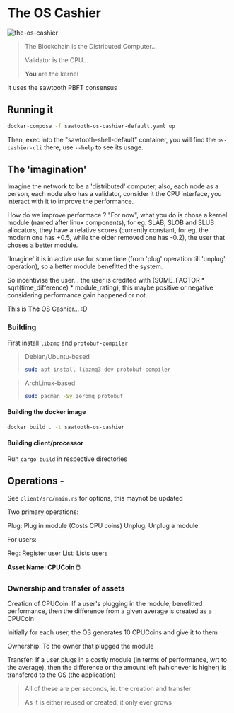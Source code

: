 # The OS Cashier

![the-os-cashier](https://socialify.git.ci/adi-g15/the-os-cashier/image?description=1&language=1&name=1&owner=1&pattern=Circuit%20Board&theme=Dark)

> The Blockchain is the Distributed Computer...
> 
> Validator is the CPU...
> 
> **You** are the kernel

It uses the sawtooth PBFT consensus

## Running it

```sh
docker-compose -f sawtooth-os-cashier-default.yaml up
```

Then, exec into the "sawtooth-shell-default" container, you will find the `os-cashier-cli` there, use `--help` to see its usage.

## The 'imagination'

Imagine the network to be a 'distributed' computer, also, each node as a person, each node also has a validator, consider it the CPU interface, you interact with it to improve the performance.

How do we improve performace ? "For now", what you do is chose a kernel module (named after linux components), for eg. SLAB, SLOB and SLUB allocators, they have a relative scores (currently constant, for eg. the modern one has +0.5, while the older removed one has -0.2), the user that choses a better module.

'Imagine' it is in active use for some time (from 'plug' operation till 'unplug' operation), so a better module benefitted the system.

So incentivise the user... the user is credited with (SOME_FACTOR * sqrt(time_difference) * module_rating), this maybe positive or negative considering performance gain happened or not.

This is **The** OS Cashier... :D

### Building

First install `libzmq` and `protobuf-compiler`

> Debian/Ubuntu-based
>
> ```sh
> sudo apt install libzmq3-dev protobuf-compiler
> ```

> ArchLinux-based
>
> ```sh
> sudo pacman -Sy zeromq protobuf
>

#### Building the docker image

```sh
docker build . -t sawtooth-os-cashier
```

#### Building client/processor

Run `cargo build` in respective directories

## Operations -

See `client/src/main.rs` for options, this maynot be updated

Two primary operations:

Plug: Plug in module (Costs CPU coins)
Unplug: Unplug a module

For users:

Reg: Register user
List: Lists users

**Asset Name: CPUCoin 🖱️**

### Ownership and transfer of assets

Creation of CPUCoin: If a user's plugging in the module, benefitted performance, then the difference from a given average is created as a CPUCoin

Initially for each user, the OS generates 10 CPUCoins and give it to them

Ownership: To the owner that plugged the module

Transfer: If a user plugs in a costly module (in terms of performance, wrt to the average), then the difference or the amount left (whichever is higher) is transfered to the OS (the application)

> All of these are per seconds, ie. the creation and transfer
>
> As it is either reused or created, it only ever grows

